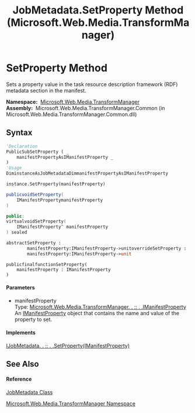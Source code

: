 ﻿---
title: JobMetadata.SetProperty Method  (Microsoft.Web.Media.TransformManager)
TOCTitle: SetProperty Method
ms:assetid: M:Microsoft.Web.Media.TransformManager.JobMetadata.SetProperty(Microsoft.Web.Media.TransformManager.IManifestProperty)
ms:mtpsurl: https://msdn.microsoft.com/en-us/library/microsoft.web.media.transformmanager.jobmetadata.setproperty(v=VS.90)
ms:contentKeyID: 35520783
ms.date: 06/14/2012
mtps_version: v=VS.90
f1_keywords:
- Microsoft.Web.Media.TransformManager.JobMetadata.SetProperty
dev_langs:
- CSharp
- JScript
- VB
- FSharp
- c++
api_location:
- Microsoft.Web.Media.TransformManager.Common.dll
api_name:
- Microsoft.Web.Media.TransformManager.JobMetadata.SetProperty
api_type:
- Managed
topic_type:
- apiref
- kbSyntax
product_family_name: VS
ROBOTS: INDEX,FOLLOW
---

# SetProperty Method

Sets a property value in the task resource description framework (RDF) metadata section in the manifest.

**Namespace:**  [Microsoft.Web.Media.TransformManager](microsoft-web-media-transformmanager-namespace.md)  
**Assembly:**  Microsoft.Web.Media.TransformManager.Common (in Microsoft.Web.Media.TransformManager.Common.dll)

## Syntax

``` vb
'Declaration
PublicSubSetProperty ( _
    manifestPropertyAsIManifestProperty _
)
'Usage
DiminstanceAsJobMetadataDimmanifestPropertyAsIManifestProperty

instance.SetProperty(manifestProperty)
```

``` csharp
publicvoidSetProperty(
    IManifestPropertymanifestProperty
)
```

``` c++
public:
virtualvoidSetProperty(
    IManifestProperty^ manifestProperty
) sealed
```

``` fsharp
abstractSetProperty : 
        manifestProperty:IManifestProperty->unitoverrideSetProperty : 
        manifestProperty:IManifestProperty->unit
```

``` jscript
publicfinalfunctionSetProperty(
    manifestProperty : IManifestProperty
)
```

#### Parameters

  - manifestProperty  
    Type: [Microsoft.Web.Media.TransformManager. . :: . .IManifestProperty](imanifestproperty-interface-microsoft-web-media-transformmanager.md)  
    An [IManifestProperty](imanifestproperty-interface-microsoft-web-media-transformmanager.md) object that contains the name and value of the property to set.  

#### Implements

[IJobMetadata. . :: . .SetProperty(IManifestProperty)](ijobmetadata-setproperty-method-microsoft-web-media-transformmanager.md)  

## See Also

#### Reference

[JobMetadata Class](jobmetadata-class-microsoft-web-media-transformmanager.md)

[Microsoft.Web.Media.TransformManager Namespace](microsoft-web-media-transformmanager-namespace.md)

